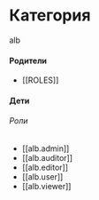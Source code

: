 # Категория

alb


#### Родители

- [[ROLES]]


#### Дети

###### Роли
- [[alb.admin]]
- [[alb.auditor]]
- [[alb.editor]]
- [[alb.user]]
- [[alb.viewer]]
